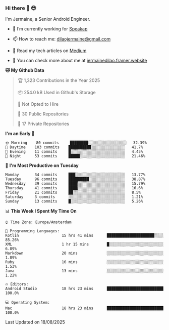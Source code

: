 ### Hi there 👋 😎
I'm Jermaine, a Senior Android Engineer.

- 🔭 I’m currently working for [Speakap](https://www.speakap.com/)

- 📫 How to reach me: dilaojermaine@gmail.com

- 📖 Read my tech articles on [Medium](https://jermainedilao.medium.com/)

- 👀 You can check more about me at [jermainedilao.framer.website](https://jermainedilao.framer.website)

<!--
**jermainedilao/jermainedilao** is a ✨ _special_ ✨ repository because its `README.md` (this file) appears on your GitHub profile.

Here are some ideas to get you started:

- 🔭 I’m currently working on ...
- 🌱 I’m currently learning ...
- 👯 I’m looking to collaborate on ...
- 🤔 I’m looking for help with ...
- 💬 Ask me about ...
- 📫 How to reach me: ...
- 😄 Pronouns: ...
- ⚡ Fun fact: ...
-->

<!--START_SECTION:waka-->
**🐱 My Github Data** 

> 🏆 1,323 Contributions in the Year 2025
 > 
> 📦 254.0 kB Used in Github's Storage 
 > 
> 🚫 Not Opted to Hire
 > 
> 📜 30 Public Repositories 
 > 
> 🔑 17 Private Repositories  
 > 
**I'm an Early 🐤** 

```text
🌞 Morning    80 commits     ████████░░░░░░░░░░░░░░░░░   32.39% 
🌆 Daytime    103 commits    ██████████░░░░░░░░░░░░░░░   41.7% 
🌃 Evening    11 commits     █░░░░░░░░░░░░░░░░░░░░░░░░   4.45% 
🌙 Night      53 commits     █████░░░░░░░░░░░░░░░░░░░░   21.46%

```
📅 **I'm Most Productive on Tuesday** 

```text
Monday       34 commits     ███░░░░░░░░░░░░░░░░░░░░░░   13.77% 
Tuesday      96 commits     █████████░░░░░░░░░░░░░░░░   38.87% 
Wednesday    39 commits     ████░░░░░░░░░░░░░░░░░░░░░   15.79% 
Thursday     41 commits     ████░░░░░░░░░░░░░░░░░░░░░   16.6% 
Friday       21 commits     ██░░░░░░░░░░░░░░░░░░░░░░░   8.5% 
Saturday     3 commits      ░░░░░░░░░░░░░░░░░░░░░░░░░   1.21% 
Sunday       13 commits     █░░░░░░░░░░░░░░░░░░░░░░░░   5.26%

```


📊 **This Week I Spent My Time On** 

```text
⌚︎ Time Zone: Europe/Amsterdam

💬 Programming Languages: 
Kotlin                   15 hrs 41 mins      █████████████████████░░░░   85.26% 
XML                      1 hr 15 mins        █░░░░░░░░░░░░░░░░░░░░░░░░   6.89% 
Markdown                 20 mins             ░░░░░░░░░░░░░░░░░░░░░░░░░   1.89% 
Ruby                     16 mins             ░░░░░░░░░░░░░░░░░░░░░░░░░   1.53% 
Java                     13 mins             ░░░░░░░░░░░░░░░░░░░░░░░░░   1.22%

🔥 Editors: 
Android Studio           18 hrs 23 mins      █████████████████████████   100.0%

💻 Operating System: 
Mac                      18 hrs 23 mins      █████████████████████████   100.0%

```


 Last Updated on 18/08/2025
<!--END_SECTION:waka-->
